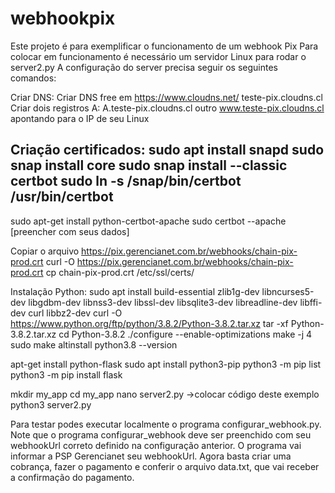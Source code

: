 # webhookpix
Este projeto é para exemplificar o funcionamento de um webhook Pix
Para colocar em funcionamento é necessário um servidor Linux para rodar o server2.py 
A configuração do server precisa seguir os seguintes comandos:

Criar DNS:
Criar DNS free em https://www.cloudns.net/
teste-pix.cloudns.cl
Criar dois registros A:
A.teste-pix.cloudns.cl outro www.teste-pix.cloudns.cl apontando para o IP de seu Linux

Criação certificados:
sudo apt install snapd
sudo snap install core
sudo snap install --classic certbot
sudo ln -s /snap/bin/certbot /usr/bin/certbot
--
sudo apt-get install python-certbot-apache
sudo certbot --apache
[preencher com seus dados]

Copiar o arquivo https://pix.gerencianet.com.br/webhooks/chain-pix-prod.crt
curl -O https://pix.gerencianet.com.br/webhooks/chain-pix-prod.crt
cp chain-pix-prod.crt /etc/ssl/certs/

Instalação Python:
sudo apt install build-essential zlib1g-dev libncurses5-dev libgdbm-dev libnss3-dev libssl-dev libsqlite3-dev libreadline-dev libffi-dev curl libbz2-dev
curl -O https://www.python.org/ftp/python/3.8.2/Python-3.8.2.tar.xz
tar -xf Python-3.8.2.tar.xz
cd Python-3.8.2
./configure --enable-optimizations
make -j 4
sudo make altinstall
python3.8 --version

apt-get install python-flask
sudo apt install python3-pip
python3 -m pip list
python3 -m pip install flask

mkdir my_app
cd my_app
nano server2.py ->colocar código deste exemplo
python3 server2.py 

Para testar podes executar localmente o programa configurar_webhook.py. Note que o programa configurar_webhook deve ser preenchido com seu webhookUrl correto definido na configuração anterior.
O programa vai informar a PSP Gerencianet seu webhookUrl.
Agora basta criar uma cobrança, fazer o pagamento e conferir o arquivo data.txt, que vai receber a confirmação do pagamento.
